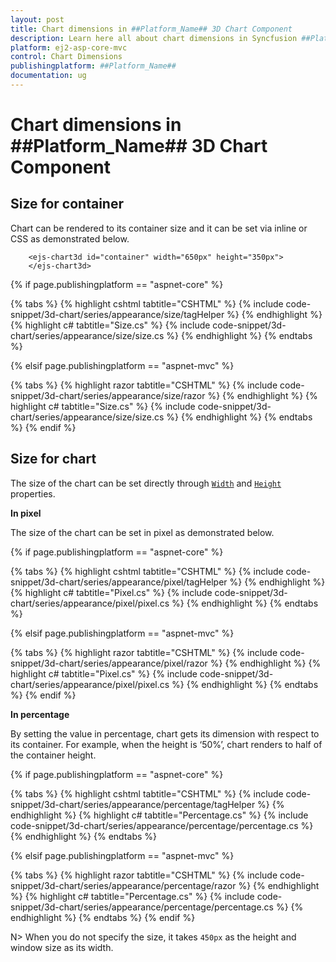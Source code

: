 ```yaml
---
layout: post
title: Chart dimensions in ##Platform_Name## 3D Chart Component
description: Learn here all about chart dimensions in Syncfusion ##Platform_Name## 3D Chart component of Syncfusion Essential JS 2 and more.
platform: ej2-asp-core-mvc
control: Chart Dimensions
publishingplatform: ##Platform_Name##
documentation: ug
---
```


# Chart dimensions in ##Platform_Name## 3D Chart Component

## Size for container

Chart can be rendered to its container size and it can be set via inline or CSS as demonstrated below.

```index.cshtml
    <ejs-chart3d id="container" width="650px" height="350px">
    </ejs-chart3d>
```

{% if page.publishingplatform == "aspnet-core" %}

{% tabs %}
{% highlight cshtml tabtitle="CSHTML" %}
{% include code-snippet/3d-chart/series/appearance/size/tagHelper %}
{% endhighlight %}
{% highlight c# tabtitle="Size.cs" %}
{% include code-snippet/3d-chart/series/appearance/size/size.cs %}
{% endhighlight %}
{% endtabs %}

{% elsif page.publishingplatform == "aspnet-mvc" %}

{% tabs %}
{% highlight razor tabtitle="CSHTML" %}
{% include code-snippet/3d-chart/series/appearance/size/razor %}
{% endhighlight %}
{% highlight c# tabtitle="Size.cs" %}
{% include code-snippet/3d-chart/series/appearance/size/size.cs %}
{% endhighlight %}
{% endtabs %}
{% endif %}



## Size for chart

<!-- markdownlint-disable MD036 -->

The size of the chart can be set directly through [`Width`](https://help.syncfusion.com/cr/aspnetcore-js2/Syncfusion.EJ2.Charts.Chart3D.html#Syncfusion_EJ2_Charts_Chart3D_Width) and [`Height`](https://help.syncfusion.com/cr/aspnetcore-js2/Syncfusion.EJ2.Charts.Chart3D.html#Syncfusion_EJ2_Charts_Chart3D_Height) properties.

**In pixel**

The size of the chart can be set in pixel as demonstrated below.

{% if page.publishingplatform == "aspnet-core" %}

{% tabs %}
{% highlight cshtml tabtitle="CSHTML" %}
{% include code-snippet/3d-chart/series/appearance/pixel/tagHelper %}
{% endhighlight %}
{% highlight c# tabtitle="Pixel.cs" %}
{% include code-snippet/3d-chart/series/appearance/pixel/pixel.cs %}
{% endhighlight %}
{% endtabs %}

{% elsif page.publishingplatform == "aspnet-mvc" %}

{% tabs %}
{% highlight razor tabtitle="CSHTML" %}
{% include code-snippet/3d-chart/series/appearance/pixel/razor %}
{% endhighlight %}
{% highlight c# tabtitle="Pixel.cs" %}
{% include code-snippet/3d-chart/series/appearance/pixel/pixel.cs %}
{% endhighlight %}
{% endtabs %}
{% endif %}



**In percentage**

By setting the value in percentage, chart gets its dimension with respect to its container. For example, when the height is ‘50%’, chart renders to half of the container height.

{% if page.publishingplatform == "aspnet-core" %}

{% tabs %}
{% highlight cshtml tabtitle="CSHTML" %}
{% include code-snippet/3d-chart/series/appearance/percentage/tagHelper %}
{% endhighlight %}
{% highlight c# tabtitle="Percentage.cs" %}
{% include code-snippet/3d-chart/series/appearance/percentage/percentage.cs %}
{% endhighlight %}
{% endtabs %}

{% elsif page.publishingplatform == "aspnet-mvc" %}

{% tabs %}
{% highlight razor tabtitle="CSHTML" %}
{% include code-snippet/3d-chart/series/appearance/percentage/razor %}
{% endhighlight %}
{% highlight c# tabtitle="Percentage.cs" %}
{% include code-snippet/3d-chart/series/appearance/percentage/percentage.cs %}
{% endhighlight %}
{% endtabs %}
{% endif %}



N> When you do not specify the size, it takes `450px` as the height and window size as its width.